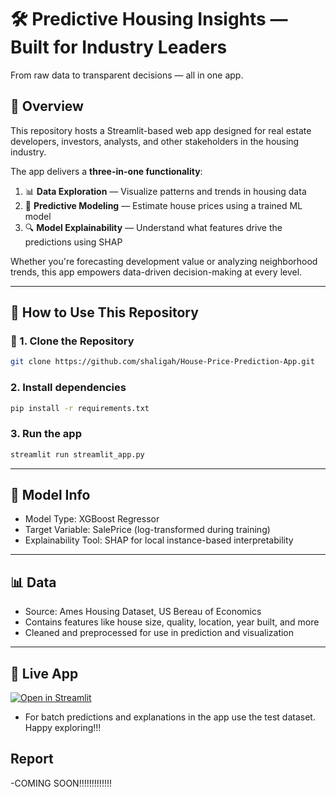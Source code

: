 # 🛠️ Predictive Housing Insights — Built for Industry Leaders
From raw data to transparent decisions — all in one app.

## 🧭 Overview

This repository hosts a Streamlit-based web app designed for real estate developers, investors, analysts, and other stakeholders in the housing industry.

The app delivers a **three-in-one functionality**:

1. 📊 **Data Exploration** — Visualize patterns and trends in housing data  
2. 🧠 **Predictive Modeling** — Estimate house prices using a trained ML model  
3. 🔍 **Model Explainability** — Understand what features drive the predictions using SHAP

Whether you're forecasting development value or analyzing neighborhood trends, this app empowers data-driven decision-making at every level.

---
## 🚀 How to Use This Repository

### 🔧 1. Clone the Repository

```bash
git clone https://github.com/shaligah/House-Price-Prediction-App.git
```
### 2. Install dependencies
```bash
pip install -r requirements.txt
```
### 3. Run the app
```bash
streamlit run streamlit_app.py
```
---
## 🧠 Model Info
- Model Type: XGBoost Regressor
- Target Variable: SalePrice (log-transformed during training)
- Explainability Tool: SHAP for local instance-based interpretability

---
## 📊 Data
- Source: Ames Housing Dataset, US Bereau of Economics
- Contains features like house size, quality, location, year built, and more
- Cleaned and preprocessed for use in prediction and visualization

---
## 🔗 Live App
[![Open in Streamlit](https://static.streamlit.io/badges/streamlit_badge_black_white.svg)](https://appapppy-4wxlqsvv4yappmatfkrwgqu.streamlit.app/)
- For batch predictions and explanations in the app use the test dataset. Happy exploring!!!

## Report
-COMING SOON!!!!!!!!!!!!!

